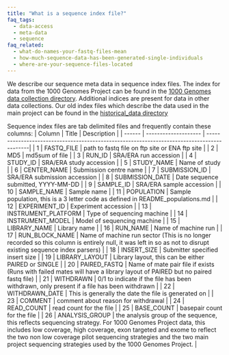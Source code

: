 ```yaml
---
title: "What is a sequence index file?"
faq_tags:
  - data-access
  - meta-data
  - sequence
faq_related:
  - what-do-names-your-fastq-files-mean
  - how-much-sequence-data-has-been-generated-single-individuals
  - where-are-your-sequence-files-located
---
```

                    
We describe our sequence meta data in sequence index files. The index for data from the 1000 Genomes Project can be found in the [1000 Genomes data collection directory](ftp://ftp.1000genomes.ebi.ac.uk/vol1/ftp/data_collections/1000_genomes_project/). Additional indices are present for data in other data collections. Our old index files which describe the data used in the main project can be found in the [historical_data directory](ftp://ftp.1000genomes.ebi.ac.uk/vol1/ftp/historical_data/former_toplevel/)

Sequence index files are tab delimited files and frequently contain these columns:
| Column | Title | Description |
| ------ | -------------------- | -------------------------------------------------------------------------------------------|
| 1 | FASTQ_FILE | path to fastq file on ftp site or ENA ftp site |
| 2 | MD5 | md5sum of file |
| 3 | RUN_ID | SRA/ERA run accession |
| 4 | STUDY_ID | SRA/ERA study accession |
| 5 | STUDY_NAME | Name of study |
| 6 | CENTER_NAME | Submission centre name |
| 7 | SUBMISSION_ID | SRA/ERA submission accession |
| 8 | SUBMISSION_DATE | Date sequence submitted, YYYY-MM-DD |
| 9 | SAMPLE_ID | SRA/ERA sample accession |
| 10 | SAMPLE_NAME | Sample name |
| 11 | POPULATION | Sample population, this is a 3 letter code as defined in README_populations.md |
| 12 | EXPERIMENT_ID | Experiment accession |
| 13 | INSTRUMENT_PLATFORM | Type of sequencing machine |
| 14 | INSTRUMENT_MODEL | Model of sequencing machine |
| 15 | LIBRARY_NAME | Library name |
| 16 | RUN_NAME | Name of machine run |
| 17 | RUN_BLOCK_NAME | Name of machine run sector (This is no longer recorded so this column is entirely null, it was left in so as not to disrupt existing sequence index parsers) |
| 18 | INSERT_SIZE | Submitter specified insert size |
| 19 | LIBRARY_LAYOUT | Library layout, this can be either PAIRED or SINGLE |
| 20 | PAIRED_FASTQ | Name of mate pair file if exists (Runs with failed mates will have a library layout of PAIRED but no paired fastq file) |
| 21 | WITHDRAWN | 0/1 to indicate if the file has been withdrawn, only present if a file has been withdrawn |
| 22 | WITHDRAWN_DATE | This is generally the date the file is generated on |
| 23 | COMMENT | comment about reason for withdrawal |
| 24 | READ_COUNT | read count for the file |
| 25 | BASE_COUNT | basepair count for the file |
| 26 | ANALYSIS_GROUP | the analysis group of the sequence, this reflects sequencing strategy. For 1000 Genomes Project data, this includes low coverage, high coverage, exon targeted and exome to reflect the two non low coverage pilot sequencing strategies and the two main project sequencing strategies used by the 1000 Genomes Project. |

